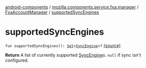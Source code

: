 [android-components](../../index.md) / [mozilla.components.service.fxa.manager](../index.md) / [FxaAccountManager](index.md) / [supportedSyncEngines](./supported-sync-engines.md)

# supportedSyncEngines

`fun supportedSyncEngines(): `[`Set`](https://kotlinlang.org/api/latest/jvm/stdlib/kotlin.collections/-set/index.html)`<`[`SyncEngine`](../../mozilla.components.service.fxa/-sync-engine/index.md)`>?` [(source)](https://github.com/mozilla-mobile/android-components/blob/master/components/service/firefox-accounts/src/main/java/mozilla/components/service/fxa/manager/FxaAccountManager.kt#L331)

**Return**
A list of currently supported [SyncEngine](../../mozilla.components.service.fxa/-sync-engine/index.md)s. `null` if sync isn't configured.

